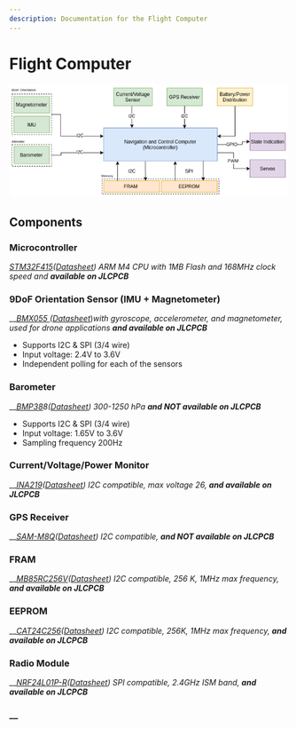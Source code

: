 ```yaml
---
description: Documentation for the Flight Computer
---
```


# Flight Computer

![Block Diagram for Flight Computer](.gitbook/assets/hardware_block_diagram.png)

## Components

### Microcontroller

[_STM32F415_](https://www.st.com/content/st_com/en/products/microcontrollers-microprocessors/stm32-32-bit-arm-cortex-mcus/stm32-high-performance-mcus/stm32f4-series/stm32f405-415/stm32f415rg.html)_\(_[_Datasheet_](https://www.st.com/resource/en/datasheet/stm32f405vg.pdf)_\) ARM M4 CPU with 1MB Flash and 168MHz clock speed and **available on JLCPCB**_

### 9DoF Orientation Sensor \(IMU + Magnetometer\)

\_\_[_BMX055_ ](https://www.bosch-sensortec.com/products/motion-sensors/absolute-orientation-sensors/absolute-orientation-sensors-bmx055.html)_\(_[_Datasheet_](https://www.bosch-sensortec.com/media/boschsensortec/downloads/datasheets/bst-bmx055-ds000.pdf)\)_with gyroscope, accelerometer, and magnetometer, used for drone applications **and available on JLCPCB**_

* Supports I2C & SPI \(3/4 wire\)
* Input voltage: 2.4V to 3.6V
* Independent polling for each of the sensors

### Barometer

\_\_[_BMP38_](https://www.bosch-sensortec.com/products/environmental-sensors/pressure-sensors/bmp388/)_8\(_[_Datasheet_](https://www.bosch-sensortec.com/media/boschsensortec/downloads/datasheets/bst-bmp388-ds001.pdf)_\) 300-1250 hPa **and NOT available on JLCPCB**_

* Supports I2C & SPI \(3/4 wire\)
* Input voltage: 1.65V to 3.6V
* Sampling frequency 200Hz

### Current/Voltage/Power Monitor

\_\_[_INA219_](https://www.ti.com/product/INA219?HQS=TI-null-null-digikeymode-df-pf-null-wwe&DCM=yes&distId=10)_\(_[_Datasheet_](https://www.ti.com/lit/ds/symlink/ina219.pdf?ts=1596310228469&ref_url=https%253A%252F%252Fwww.ti.com%252Fproduct%252FINA219%253FHQS%253DTI-null-null-digikeymode-df-pf-null-wwe%2526DCM%253Dyes%2526distId%253D10)_\) I2C compatible, max voltage 26, **and available on JLCPCB**_

### GPS Receiver

\_\_[_SAM-M8Q_](https://www.u-blox.com/en/product/sam-m8q-module)_\(_[_Datasheet_](https://www.u-blox.com/sites/default/files/SAM-M8Q_DataSheet_%28UBX-16012619%29.pdf)_\) I2C compatible, **and NOT available on JLCPCB**_

### FRAM

\_\_[_MB85RC256V_](https://www.adafruit.com/product/1895)_\(_[_Datasheet_](https://cdn-learn.adafruit.com/assets/assets/000/043/904/original/MB85RC256V-DS501-00017-3v0-E.pdf?1500009796)_\) I2C compatible, 256 K, 1MHz max frequency, **and available on JLCPCB**_

### EEPROM

\_\_[_CAT24C256_](https://www.onsemi.com/products/memory/eeprom-memory/cat24c256)_\(_[_Datasheet_](https://www.onsemi.com/pub/Collateral/CAT24C256-D.PDF)_\) I2C compatible, 256K, 1MHz max frequency, **and available on JLCPCB**_

### Radio Module

\_\_[_NRF24L01P-R_](https://www.nordicsemi.com/Products/Low-power-short-range-wireless/nRF24-series)_\(_[_Datasheet_](https://datasheet.lcsc.com/szlcsc/Nordic-Semicon-NRF24L01P-R_C8791.pdf)_\) SPI compatible, 2.4GHz ISM band, **and available on JLCPCB**_

###  __ 









